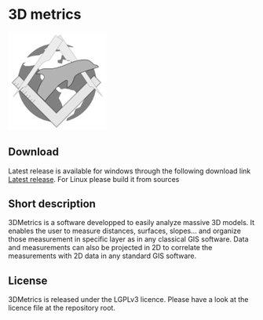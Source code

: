 3D metrics
=====================================

<p align="left">
<img src="https://github.com/IfremerUnderwater/3DMetrics/raw/develop/Src/3DMetrics/ressources/3dm_icon.svg" width="200">
<p/>

## Download

Latest release is available for windows through the following download link [Latest release](https://github.com/IfremerUnderwater/3DMetrics/releases).
For Linux please build it from sources

## Short description

3DMetrics is a software developped to easily analyze massive 3D models.
It enables the user to measure distances, surfaces, slopes... and organize those measurement in specific layer as in any classical GIS software.
Data and measurements can also be projected in 2D to correlate the measurements with 2D data in any standard GIS software.

## License 

3DMetrics is released under the LGPLv3 licence. Please have a look at the licence file at the repository root.